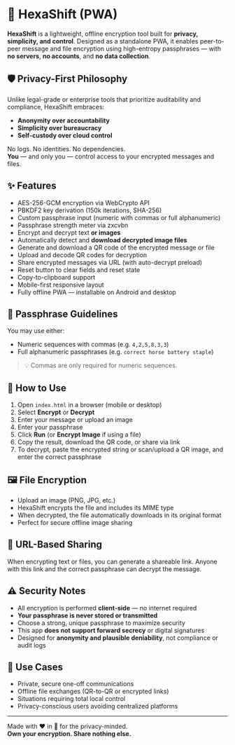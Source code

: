 # 🔐 HexaShift (PWA)

**HexaShift** is a lightweight, offline encryption tool built for **privacy, simplicity, and control**. Designed as a standalone PWA, it enables peer-to-peer message and file encryption using high-entropy passphrases — with **no servers**, **no accounts**, and **no data collection**.

## 🛡️ Privacy-First Philosophy

Unlike legal-grade or enterprise tools that prioritize auditability and compliance, HexaShift embraces:

- **Anonymity over accountability**
- **Simplicity over bureaucracy**
- **Self-custody over cloud control**

No logs. No identities. No dependencies.  
**You** — and only you — control access to your encrypted messages and files.

## ✨ Features

- AES-256-GCM encryption via WebCrypto API
- PBKDF2 key derivation (150k iterations, SHA-256)
- Custom passphrase input (numeric with commas or full alphanumeric)
- Passphrase strength meter via zxcvbn
- Encrypt and decrypt text **or images**
- Automatically detect and **download decrypted image files**
- Generate and download a QR code of the encrypted message or file
- Upload and decode QR codes for decryption
- Share encrypted messages via URL (with auto-decrypt preload)
- Reset button to clear fields and reset state
- Copy-to-clipboard support
- Mobile-first responsive layout
- Fully offline PWA — installable on Android and desktop

## 🔐 Passphrase Guidelines

You may use either:
- Numeric sequences with commas (e.g. `4,2,5,8,3,3`)
- Full alphanumeric passphrases (e.g. `correct horse battery staple`)

> 💡 Commas are only required for numeric sequences.

## 🚀 How to Use

1. Open `index.html` in a browser (mobile or desktop)
2. Select **Encrypt** or **Decrypt**
3. Enter your message or upload an image
4. Enter your passphrase
5. Click **Run** (or **Encrypt Image** if using a file)
6. Copy the result, download the QR code, or share via link
7. To decrypt, paste the encrypted string or scan/upload a QR image, and enter the correct passphrase

## 🖼️ File Encryption

- Upload an image (PNG, JPG, etc.)
- HexaShift encrypts the file and includes its MIME type
- When decrypted, the file automatically downloads in its original format
- Perfect for secure offline image sharing

## 🔗 URL-Based Sharing

When encrypting text or files, you can generate a shareable link. Anyone with this link and the correct passphrase can decrypt the message.

## ⚠️ Security Notes

- All encryption is performed **client-side** — no internet required
- **Your passphrase is never stored or transmitted**
- Choose a strong, unique passphrase to maximize security
- This app **does not support forward secrecy** or digital signatures
- Designed for **anonymity and plausible deniability**, not compliance or audit logs

## 🧪 Use Cases

- Private, secure one-off communications
- Offline file exchanges (QR-to-QR or encrypted links)
- Situations requiring total local control
- Privacy-conscious users avoiding centralized platforms

---

Made with ❤️ in 🌵 for the privacy-minded.  
**Own your encryption. Share nothing else.**